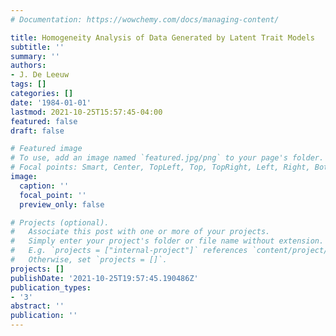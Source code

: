 ```yaml
---
# Documentation: https://wowchemy.com/docs/managing-content/

title: Homogeneity Analysis of Data Generated by Latent Trait Models
subtitle: ''
summary: ''
authors:
- J. De Leeuw
tags: []
categories: []
date: '1984-01-01'
lastmod: 2021-10-25T15:57:45-04:00
featured: false
draft: false

# Featured image
# To use, add an image named `featured.jpg/png` to your page's folder.
# Focal points: Smart, Center, TopLeft, Top, TopRight, Left, Right, BottomLeft, Bottom, BottomRight.
image:
  caption: ''
  focal_point: ''
  preview_only: false

# Projects (optional).
#   Associate this post with one or more of your projects.
#   Simply enter your project's folder or file name without extension.
#   E.g. `projects = ["internal-project"]` references `content/project/deep-learning/index.md`.
#   Otherwise, set `projects = []`.
projects: []
publishDate: '2021-10-25T19:57:45.190486Z'
publication_types:
- '3'
abstract: ''
publication: ''
---
```

